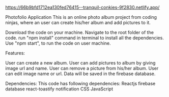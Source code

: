 https://66b9bfd1712ea130fed76415--tranquil-conkies-9f2830.netlify.app/



Photofolio Application
This is an online photo album project from coding ninjas, where an user can create his/her album and add pictures to it.

  Download the code on your machine.
  Navigate to the root folder of the code.
  run "npm install" command in terminal to install all the dependencies.
  Use "npm start", to run the code on user machine.


Features:

  User can create a new album.
  User can add pictures to album by giving image url and name.
  User can remove a picture from his/her album.
  User can edit image name or url.
  Data will be saved in the firebase database.


Dependencies:
This code has following dependencies:
  Reactjs
  firebase database
  react-toastify notification
  CSS
  JavaScript
